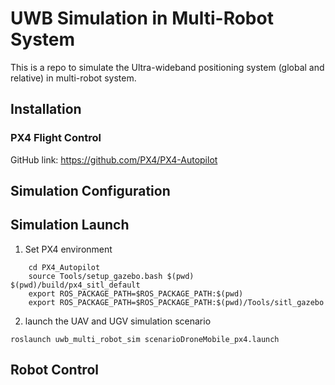 # UWB Simulation in Multi-Robot System
This is a repo to simulate the Ultra-wideband positioning system (global and relative) in multi-robot system.

## Installation
### PX4 Flight Control
GitHub link:
https://github.com/PX4/PX4-Autopilot

## Simulation Configuration


## Simulation Launch
1. Set PX4 environment
```
    cd PX4_Autopilot
    source Tools/setup_gazebo.bash $(pwd) $(pwd)/build/px4_sitl_default
    export ROS_PACKAGE_PATH=$ROS_PACKAGE_PATH:$(pwd)
    export ROS_PACKAGE_PATH=$ROS_PACKAGE_PATH:$(pwd)/Tools/sitl_gazebo
```
2. launch the UAV and UGV simulation scenario
```
roslaunch uwb_multi_robot_sim scenarioDroneMobile_px4.launch
```

## Robot Control

